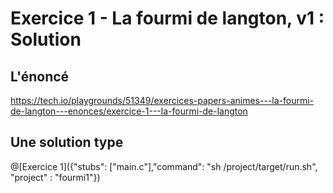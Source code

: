 # Exercice 1 - La fourmi de langton, v1 : Solution

## L'énoncé

https://tech.io/playgrounds/51349/exercices-papers-animes---la-fourmi-de-langton---enonces/exercice-1---la-fourmi-de-langton

## Une solution type

@[Exercice 1]({"stubs": ["main.c"],"command": "sh /project/target/run.sh", "project" : "fourmi1"})
